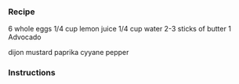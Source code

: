 ### Recipe

6 whole eggs
1/4 cup lemon juice
1/4 cup water
2-3 sticks of butter
1 Advocado

dijon mustard
paprika
cyyane pepper

### Instructions
